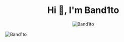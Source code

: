 <h1 align="center">Hi 👋, I'm Band1to</h1>
<p align="center"> <img src="https://komarev.com/ghpvc/?username=Band1to" alt="Band1to" /> </p>

<p>&nbsp;<img align="center" src="https://github-readme-stats.vercel.app/api?username=Band1to&count_private=true&show_icons=true&theme=tokyonight" alt="Band1to" /></p>
